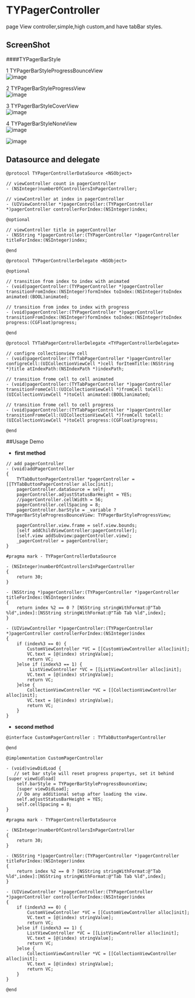 # TYPagerController
page View controller,simple,high custom,and have tabBar styles.

## ScreenShot
####TYPagerBarStyle

1 TYPagerBarStyleProgressBounceView<br>
![image](https://raw.githubusercontent.com/12207480/TYPagerController/master/ScreenShot/TYPagerController1.gif)

2 TYPagerBarStyleProgressView<br>
![image](https://raw.githubusercontent.com/12207480/TYPagerController/master/ScreenShot/TYPagerController2.gif)

3 TYPagerBarStyleCoverView<br>
![image](https://raw.githubusercontent.com/12207480/TYPagerController/master/ScreenShot/TYPagerController3.gif)

4 TYPagerBarStyleNoneView<br>
![image](https://raw.githubusercontent.com/12207480/TYPagerController/master/ScreenShot/TYPagerController4.gif)

![image](https://raw.githubusercontent.com/12207480/TYPagerController/master/ScreenShot/TYPagerController5.gif)

## Datasource and delegate

```objc
@protocol TYPagerControllerDataSource <NSObject>

// viewController count in pagerController
- (NSInteger)numberOfControllersInPagerController;

// viewController at index in pagerController
- (UIViewController *)pagerController:(TYPagerController *)pagerController controllerForIndex:(NSInteger)index;

@optional

// viewController title in pagerController
- (NSString *)pagerController:(TYPagerController *)pagerController titleForIndex:(NSInteger)index;

@end
```
```objc
@protocol TYPagerControllerDelegate <NSObject>

@optional

// transition from index to index with animated
- (void)pagerController:(TYPagerController *)pagerController transitionFromIndex:(NSInteger)formIndex toIndex:(NSInteger)toIndex animated:(BOOL)animated;

// transition from index to index with progress
- (void)pagerController:(TYPagerController *)pagerController transitionFromIndex:(NSInteger)formIndex toIndex:(NSInteger)toIndex progress:(CGFloat)progress;

@end
```
```objc
@protocol TYTabPagerControllerDelegate <TYPagerControllerDelegate>

// configre collectionview cell
- (void)pagerController:(TYTabPagerController *)pagerController configreCell:(UICollectionViewCell *)cell forItemTitle:(NSString *)title atIndexPath:(NSIndexPath *)indexPath;

// transition frome cell to cell animated
- (void)pagerController:(TYTabPagerController *)pagerController transitionFromeCell:(UICollectionViewCell *)fromCell toCell:(UICollectionViewCell *)toCell animated:(BOOL)animated;

// transition frome cell to cell progress
- (void)pagerController:(TYTabPagerController *)pagerController transitionFromeCell:(UICollectionViewCell *)fromCell toCell:(UICollectionViewCell *)toCell progress:(CGFloat)progress;

@end
```
##Usage Demo

* **first method**

```objc
// add pagerController
- (void)addPagerController
{
    TYTabButtonPagerController *pagerController = [[TYTabButtonPagerController alloc]init];
    pagerController.dataSource = self;
    pagerController.adjustStatusBarHeight = YES;
    //pagerController.cellWidth = 56;
    pagerController.cellSpacing = 8;
    pagerController.barStyle = _variable ? TYPagerBarStyleProgressBounceView: TYPagerBarStyleProgressView;
    
    pagerController.view.frame = self.view.bounds;
    [self addChildViewController:pagerController];
    [self.view addSubview:pagerController.view];
    _pagerController = pagerController;
}

#pragma mark - TYPagerControllerDataSource

- (NSInteger)numberOfControllersInPagerController
{
    return 30;
}

- (NSString *)pagerController:(TYPagerController *)pagerController titleForIndex:(NSInteger)index
{
    return index %2 == 0 ? [NSString stringWithFormat:@"Tab %ld",index]:[NSString stringWithFormat:@"Tab Tab %ld",index];
}

- (UIViewController *)pagerController:(TYPagerController *)pagerController controllerForIndex:(NSInteger)index
{
    if (index%3 == 0) {
        CustomViewController *VC = [[CustomViewController alloc]init];
        VC.text = [@(index) stringValue];
        return VC;
    }else if (index%3 == 1) {
         ListViewController *VC = [[ListViewController alloc]init];
        VC.text = [@(index) stringValue];
        return VC;
    }else {
        CollectionViewController *VC = [[CollectionViewController alloc]init];
        VC.text = [@(index) stringValue];
        return VC;
    }
}

```

* **second method**

```objc
@interface CustomPagerController : TYTabButtonPagerController

@end

@implementation CustomPagerController

- (void)viewDidLoad {
   // set bar style will reset progress propertys, set it behind [super viewdidload]
    self.barStyle = TYPagerBarStyleProgressBounceView;
    [super viewDidLoad];
    // Do any additional setup after loading the view.
    self.adjustStatusBarHeight = YES;
    self.cellSpacing = 8;
}

#pragma mark - TYPagerControllerDataSource

- (NSInteger)numberOfControllersInPagerController
{
    return 30;
}

- (NSString *)pagerController:(TYPagerController *)pagerController titleForIndex:(NSInteger)index
{
    return index %2 == 0 ? [NSString stringWithFormat:@"Tab %ld",index]:[NSString stringWithFormat:@"Tab Tab %ld",index];
}

- (UIViewController *)pagerController:(TYPagerController *)pagerController controllerForIndex:(NSInteger)index
{
    if (index%3 == 0) {
        CustomViewController *VC = [[CustomViewController alloc]init];
        VC.text = [@(index) stringValue];
        return VC;
    }else if (index%3 == 1) {
        ListViewController *VC = [[ListViewController alloc]init];
        VC.text = [@(index) stringValue];
        return VC;
    }else {
        CollectionViewController *VC = [[CollectionViewController alloc]init];
        VC.text = [@(index) stringValue];
        return VC;
    }
}

@end

```
